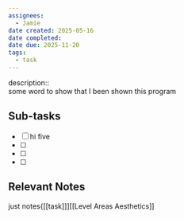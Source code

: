 ```yaml
---
assignees:
  - Jamie
date created: 2025-05-16
date completed: 
date due: 2025-11-20
tags:
  - task
---
```


description::<br>some word to show that I been shown this program

## Sub-tasks

 - [ ] hi five
 - [ ] 
 - [ ] 
 - [ ] 

## Relevant Notes

just notes{[[task]]][[Level Areas Aesthetics]]
